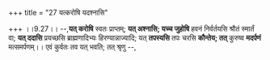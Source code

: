 +++
title = "27 यत्करोषि यदश्नासि"

+++
।।9.27।। --,**यत् करोषि** स्वतः प्राप्तम्; **यत् अश्नासि; यच्च जुहोषि**
हवनं निर्वर्तयसि श्रौतं स्मार्तं वा; **यत् ददासि** प्रयच्छसि
ब्राह्मणादिभ्यः हिरण्यान्नाज्यादि; यत् **तपस्यसि** तपः चरसि **कौन्तेय;
तत्** कुरुष्व **मदर्पणं** मत्समर्पणम्।। एवं कुर्वतः तव यत् भवति; तत्
श्रृणु --,
